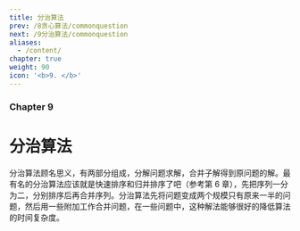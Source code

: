 ```yaml
---
title: 分治算法
prev: /8贪心算法/commonquestion
next: /9分治算法/commonquestion
aliases:
  - /content/
chapter: true
weight: 90
icon: '<b>9. </b>'
---
```


### Chapter 9

# 分治算法

分治算法顾名思义，有两部分组成，分解问题求解，合并子解得到原问题的解。最有名的分治算法应该就是快速排序和归并排序了吧（参考第 6 章），先把序列一分为二，分别排序后再合并序列。分治算法先将问题变成两个规模只有原来一半的问题，然后用一些附加工作合并问题，在一些问题中，这种解法能够很好的降低算法的时间复杂度。
